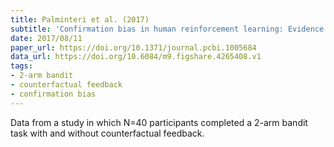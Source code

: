 ```yaml
---
title: Palminteri et al. (2017)
subtitle: 'Confirmation bias in human reinforcement learning: Evidence from counterfactual feedback processing'
date: 2017/08/11
paper_url: https://doi.org/10.1371/journal.pcbi.1005684
data_url: https://doi.org/10.6084/m9.figshare.4265408.v1
tags:
- 2-arm bandit
- counterfactual feedback
- confirmation bias
---
```


Data from a study in which N=40 participants completed a 2-arm bandit task with and without counterfactual feedback.
